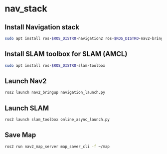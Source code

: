 # nav_stack

## Install Navigation stack

```bash
sudo apt install ros-$ROS_DISTRO-navigation2 ros-$ROS_DISTRO-nav2-bringup
```

## Install SLAM toolbox for SLAM (AMCL)

```bash
sudo apt install ros-$ROS_DISTRO-slam-toolbox
```

## Launch Nav2

```bash
ros2 launch nav2_bringup navigation_launch.py
```

## Launch SLAM

```bash
ros2 launch slam_toolbox online_async_launch.py
```

## Save Map

```bash
ros2 run nav2_map_server map_saver_cli -f ~/map
```